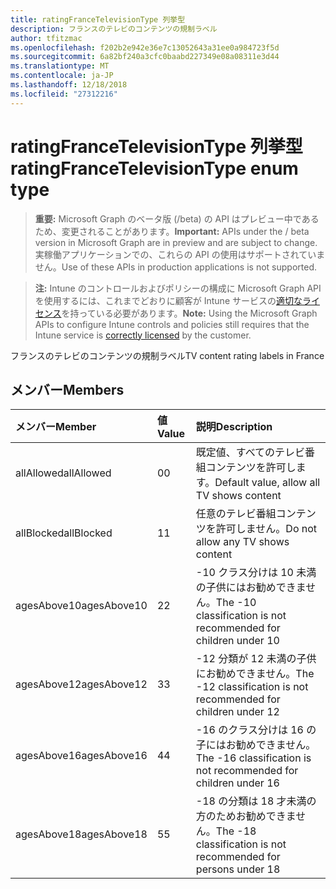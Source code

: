 ```yaml
---
title: ratingFranceTelevisionType 列挙型
description: フランスのテレビのコンテンツの規制ラベル
author: tfitzmac
ms.openlocfilehash: f202b2e942e36e7c13052643a31ee0a984723f5d
ms.sourcegitcommit: 6a82bf240a3cfc0baabd227349e08a08311e3d44
ms.translationtype: MT
ms.contentlocale: ja-JP
ms.lasthandoff: 12/18/2018
ms.locfileid: "27312216"
---
```

# <a name="ratingfrancetelevisiontype-enum-type"></a><span data-ttu-id="e20d2-103">ratingFranceTelevisionType 列挙型</span><span class="sxs-lookup"><span data-stu-id="e20d2-103">ratingFranceTelevisionType enum type</span></span>

> <span data-ttu-id="e20d2-104">**重要:** Microsoft Graph のベータ版 (/beta) の API はプレビュー中であるため、変更されることがあります。</span><span class="sxs-lookup"><span data-stu-id="e20d2-104">**Important:** APIs under the / beta version in Microsoft Graph are in preview and are subject to change.</span></span> <span data-ttu-id="e20d2-105">実稼働アプリケーションでの、これらの API の使用はサポートされていません。</span><span class="sxs-lookup"><span data-stu-id="e20d2-105">Use of these APIs in production applications is not supported.</span></span>

> <span data-ttu-id="e20d2-106">**注:** Intune のコントロールおよびポリシーの構成に Microsoft Graph API を使用するには、これまでどおりに顧客が Intune サービスの[適切なライセンス](https://go.microsoft.com/fwlink/?linkid=839381)を持っている必要があります。</span><span class="sxs-lookup"><span data-stu-id="e20d2-106">**Note:** Using the Microsoft Graph APIs to configure Intune controls and policies still requires that the Intune service is [correctly licensed](https://go.microsoft.com/fwlink/?linkid=839381) by the customer.</span></span>

<span data-ttu-id="e20d2-107">フランスのテレビのコンテンツの規制ラベル</span><span class="sxs-lookup"><span data-stu-id="e20d2-107">TV content rating labels in France</span></span>
## <a name="members"></a><span data-ttu-id="e20d2-108">メンバー</span><span class="sxs-lookup"><span data-stu-id="e20d2-108">Members</span></span>
|<span data-ttu-id="e20d2-109">メンバー</span><span class="sxs-lookup"><span data-stu-id="e20d2-109">Member</span></span>|<span data-ttu-id="e20d2-110">値</span><span class="sxs-lookup"><span data-stu-id="e20d2-110">Value</span></span>|<span data-ttu-id="e20d2-111">説明</span><span class="sxs-lookup"><span data-stu-id="e20d2-111">Description</span></span>|
|:---|:---|:---|
|<span data-ttu-id="e20d2-112">allAllowed</span><span class="sxs-lookup"><span data-stu-id="e20d2-112">allAllowed</span></span>|<span data-ttu-id="e20d2-113">0</span><span class="sxs-lookup"><span data-stu-id="e20d2-113">0</span></span>|<span data-ttu-id="e20d2-114">既定値、すべてのテレビ番組コンテンツを許可します。</span><span class="sxs-lookup"><span data-stu-id="e20d2-114">Default value, allow all TV shows content</span></span>|
|<span data-ttu-id="e20d2-115">allBlocked</span><span class="sxs-lookup"><span data-stu-id="e20d2-115">allBlocked</span></span>|<span data-ttu-id="e20d2-116">1</span><span class="sxs-lookup"><span data-stu-id="e20d2-116">1</span></span>|<span data-ttu-id="e20d2-117">任意のテレビ番組コンテンツを許可しません。</span><span class="sxs-lookup"><span data-stu-id="e20d2-117">Do not allow any TV shows content</span></span>|
|<span data-ttu-id="e20d2-118">agesAbove10</span><span class="sxs-lookup"><span data-stu-id="e20d2-118">agesAbove10</span></span>|<span data-ttu-id="e20d2-119">2</span><span class="sxs-lookup"><span data-stu-id="e20d2-119">2</span></span>|<span data-ttu-id="e20d2-120">-10 クラス分けは 10 未満の子供にはお勧めできません。</span><span class="sxs-lookup"><span data-stu-id="e20d2-120">The -10 classification is not recommended for children under 10</span></span>|
|<span data-ttu-id="e20d2-121">agesAbove12</span><span class="sxs-lookup"><span data-stu-id="e20d2-121">agesAbove12</span></span>|<span data-ttu-id="e20d2-122">3</span><span class="sxs-lookup"><span data-stu-id="e20d2-122">3</span></span>|<span data-ttu-id="e20d2-123">-12 分類が 12 未満の子供にお勧めできません。</span><span class="sxs-lookup"><span data-stu-id="e20d2-123">The -12 classification is not recommended for children under 12</span></span>|
|<span data-ttu-id="e20d2-124">agesAbove16</span><span class="sxs-lookup"><span data-stu-id="e20d2-124">agesAbove16</span></span>|<span data-ttu-id="e20d2-125">4</span><span class="sxs-lookup"><span data-stu-id="e20d2-125">4</span></span>|<span data-ttu-id="e20d2-126">-16 のクラス分けは 16 の子にはお勧めできません。</span><span class="sxs-lookup"><span data-stu-id="e20d2-126">The -16 classification is not recommended for children under 16</span></span>|
|<span data-ttu-id="e20d2-127">agesAbove18</span><span class="sxs-lookup"><span data-stu-id="e20d2-127">agesAbove18</span></span>|<span data-ttu-id="e20d2-128">5</span><span class="sxs-lookup"><span data-stu-id="e20d2-128">5</span></span>|<span data-ttu-id="e20d2-129">-18 の分類は 18 才未満の方のためお勧めできません。</span><span class="sxs-lookup"><span data-stu-id="e20d2-129">The -18 classification is not recommended for persons under 18</span></span>|





